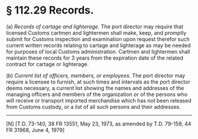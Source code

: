 # § 112.29   Records.

(a) *Records of cartage and lighterage.* The port director may require that licensed Customs cartmen and lightermen shall make, keep, and promptly submit for Customs inspection and examination upon request therefor such current written records relating to cartage and lighterage as may be needed for purposes of local Customs administration. Cartmen and lightermen shall maintain these records for 3 years from the expiration date of the related contract for cartage or lighterage.


(b) *Current list of officers, members, or employees.* The port director may require a licensee to furnish, at such times and intervals as the port director deems necessary, a current list showing the names and addresses of the managing officers and members of the organization or of the persons who will receive or transport imported merchandise which has not been released from Customs custody, or a list of all such persons and their addresses.



---

[N] [T.D. 73-140, 38 FR 13551, May 23, 1973, as amended by T.D. 79-159, 44 FR 31968, June 4, 1979]




